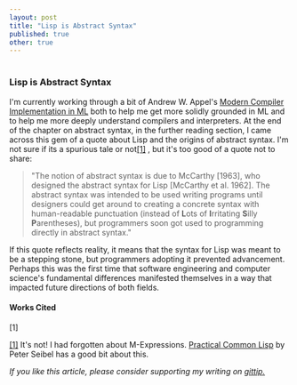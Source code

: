 ```yaml
---
layout: post
title: "Lisp is Abstract Syntax"
published: true
other: true
---
```

# 
# 
### Lisp is Abstract Syntax

I'm currently working through a bit of Andrew W. Appel's <a href="https://www.cs.princeton.edu/~appel/modern/ml/">Modern Compiler Implementation in ML</a> both to help me get more solidly grounded in ML and to help me more deeply understand compilers and interpreters. At the end of the chapter on abstract syntax, in the further reading section, I came across this gem of a quote about Lisp and the origins of abstract syntax. I'm not sure if its a spurious tale or not<a href="#bib1">[1]</a> , but it's too good of a quote not to share:

> "The notion of abstract syntax is due to McCarthy [1963], who designed the abstract syntax for Lisp [McCarthy et al. 1962]. The abstract syntax was intended to be used writing programs until designers could get around to creating a concrete syntax with human-readable punctuation (instead of <b>L</b>ots of <b>I</b>rritating <b>S</b>illy <b>P</b>arentheses), but programmers soon got used to programming directly in abstract syntax."

If this quote reflects reality, it means that the syntax for Lisp was meant to be a stepping stone, but programmers adopting it prevented advancement. Perhaps this was the first time that software engineering and computer science's fundamental differences manifested themselves in a way that impacted future directions of both fields.

#### Works Cited

<a id="bib1">[1]</a>

<a href="#bib1">[1]</a> It's not! I had forgotten about M-Expressions. <a href="http://www.gigamonkeys.com/book/syntax-and-semantics.html">Practical Common Lisp</a> by Peter Seibel has a good bit about this.

*If you like this article, please consider supporting my writing on <a href="https://www.gittip.com/mrb_bk/">gittip.</a>*

